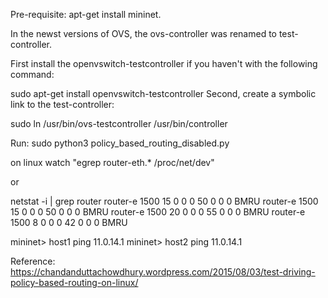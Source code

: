 
Pre-requisite:
apt-get install mininet.

In the newst versions of OVS, the ovs-controller was renamed to test-controller.

First install the openvswitch-testcontroller if you haven't with the following command:

 sudo apt-get install openvswitch-testcontroller
Second, create a symbolic link to the test-controller:

 sudo ln /usr/bin/ovs-testcontroller /usr/bin/controller 

Run:
sudo python3 policy_based_routing_disabled.py


on linux 
 watch "egrep router-eth.* /proc/net/dev"

 or 

netstat -i | grep router
router-e  1500       15      0      0 0            50      0      0      0 BMRU
router-e  1500       15      0      0 0            50      0      0      0 BMRU
router-e  1500       20      0      0 0            55      0      0      0 BMRU
router-e  1500        8      0      0 0            42      0      0      0 BMRU


mininet> host1 ping 11.0.14.1
mininet> host2 ping 11.0.14.1

Reference: https://chandanduttachowdhury.wordpress.com/2015/08/03/test-driving-policy-based-routing-on-linux/
